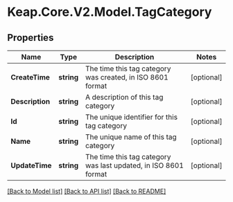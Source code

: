 # Keap.Core.V2.Model.TagCategory

## Properties

Name | Type | Description | Notes
------------ | ------------- | ------------- | -------------
**CreateTime** | **string** | The time this tag category was created, in ISO 8601 format | [optional] 
**Description** | **string** | A description of this tag category | [optional] 
**Id** | **string** | The unique identifier for this tag category | [optional] 
**Name** | **string** | The unique name of this tag category | [optional] 
**UpdateTime** | **string** | The time this tag category was last updated, in ISO 8601 format | [optional] 

[[Back to Model list]](../README.md#documentation-for-models) [[Back to API list]](../README.md#documentation-for-api-endpoints) [[Back to README]](../README.md)

